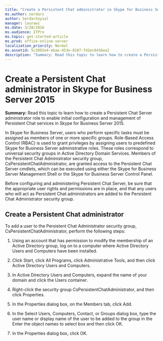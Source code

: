 ```yaml
---
title: "Create a Persistent Chat administrator in Skype for Business Server 2015"
ms.author: serdars
author: SerdarSoysal
manager: laurawi
ms.date: 3/28/2016
ms.audience: ITPro
ms.topic: get-started-article
ms.prod: office-online-server
localization_priority: Normal
ms.assetid: 5c3892e4-ebae-453e-8107-f42ec0436ea2
description: "Summary: Read this topic to learn how to create a Persistent Chat Server administrator role to enable initial configuration and management of Persistent Chat services in Skype for Business Server 2015."
---
```


# Create a Persistent Chat administrator in Skype for Business Server 2015
 
**Summary:** Read this topic to learn how to create a Persistent Chat Server administrator role to enable initial configuration and management of Persistent Chat services in Skype for Business Server 2015.
  
In Skype for Business Server, users who perform specific tasks must be assigned as members of one or more specific groups. Role-Based Access Control (RBAC) is used to grant privileges by assigning users to predefined Skype for Business Server administrative roles. These roles correspond to universal security groups in Active Directory Domain Services. Members of the Persistent Chat Administrator security group, CsPersistentChatAdministrator, are granted access to the Persistent Chat Server cmdlets, which can be executed using either the Skype for Business Server Management Shell or the Skype for Business Server Control Panel.
  
Before configuring and administering Persistent Chat Server, be sure that the appropriate user rights and permissions are in place, and that any users who will act as Persistent Chat administrators are added to the Persistent Chat Administrator security group.
  
## Create a Persistent Chat administrator

To add a user to the Persistent Chat Administrator security group, CsPersistentChatAdministrator, perform the following steps:
  
1. Using an account that has permission to modify the membership of an Active Directory group, log on to a computer where Active Directory Users and Computers have been installed.
    
2. Click Start, click All Programs, click Administrative Tools, and then click Active Directory Users and Computers.
    
3. In Active Directory Users and Computers, expand the name of your domain and click the Users container.
    
4. Right-click the security group CsPersistentChatAdministrator, and then click Properties.
    
5. In the Properties dialog box, on the Members tab, click Add.
    
6. In the Select Users, Computers, Contact, or Groups dialog box, type the user name or display name of the user to be added to the group in the Enter the object names to select box and then click OK.
    
7. In the Properties dialog box, click OK.
    


